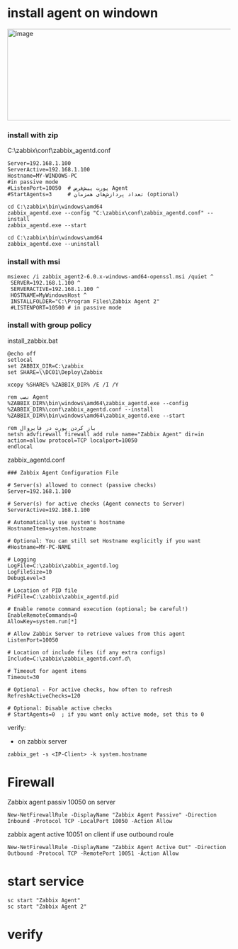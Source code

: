 # install agent on windown
<img width="576" height="207" alt="image" src="https://github.com/user-attachments/assets/df271d23-6d4f-433c-9280-2d137505e631" />

### install with zip
C:\zabbix\conf\zabbix_agentd.conf
```
Server=192.168.1.100
ServerActive=192.168.1.100
Hostname=MY-WINDOWS-PC
#in passive mode
#ListenPort=10050  # پورت پیش‌فرض Agent
#StartAgents=3     # تعداد پردازش‌های همزمان (optional)
```
```
cd C:\zabbix\bin\windows\amd64
zabbix_agentd.exe --config "C:\zabbix\conf\zabbix_agentd.conf" --install
zabbix_agentd.exe --start
```

```
cd C:\zabbix\bin\windows\amd64
zabbix_agentd.exe --uninstall
```
### install with msi
```
msiexec /i zabbix_agent2-6.0.x-windows-amd64-openssl.msi /quiet ^
 SERVER=192.168.1.100 ^
 SERVERACTIVE=192.168.1.100 ^
 HOSTNAME=MyWindowsHost ^
 INSTALLFOLDER="C:\Program Files\Zabbix Agent 2"
 #LISTENPORT=10500 # in passive mode
```
### install with group policy

install_zabbix.bat
```
@echo off
setlocal
set ZABBIX_DIR=C:\zabbix
set SHARE=\\DC01\Deploy\Zabbix

xcopy %SHARE% %ZABBIX_DIR% /E /I /Y

rem نصب Agent
%ZABBIX_DIR%\bin\windows\amd64\zabbix_agentd.exe --config %ZABBIX_DIR%\conf\zabbix_agentd.conf --install
%ZABBIX_DIR%\bin\windows\amd64\zabbix_agentd.exe --start

rem باز کردن پورت در فایروال
netsh advfirewall firewall add rule name="Zabbix Agent" dir=in action=allow protocol=TCP localport=10050
endlocal

```

zabbix_agentd.conf
```
### Zabbix Agent Configuration File

# Server(s) allowed to connect (passive checks)
Server=192.168.1.100

# Server(s) for active checks (Agent connects to Server)
ServerActive=192.168.1.100

# Automatically use system's hostname
HostnameItem=system.hostname

# Optional: You can still set Hostname explicitly if you want
#Hostname=MY-PC-NAME

# Logging
LogFile=C:\zabbix\zabbix_agentd.log
LogFileSize=10
DebugLevel=3

# Location of PID file
PidFile=C:\zabbix\zabbix_agentd.pid

# Enable remote command execution (optional; be careful!)
EnableRemoteCommands=0
AllowKey=system.run[*]

# Allow Zabbix Server to retrieve values from this agent
ListenPort=10050

# Location of include files (if any extra configs)
Include=C:\zabbix\zabbix_agentd.conf.d\

# Timeout for agent items
Timeout=30

# Optional - For active checks, how often to refresh
RefreshActiveChecks=120

# Optional: Disable active checks
# StartAgents=0  ; if you want only active mode, set this to 0

```
verify:
- on zabbix server
```
zabbix_get -s <IP-Client> -k system.hostname
```
# Firewall 
Zabbix agent passiv 10050 on server
```
New-NetFirewallRule -DisplayName "Zabbix Agent Passive" -Direction Inbound -Protocol TCP -LocalPort 10050 -Action Allow
```
zabbix agent active 10051 on client if use outbound roule
```
New-NetFirewallRule -DisplayName "Zabbix Agent Active Out" -Direction Outbound -Protocol TCP -RemotePort 10051 -Action Allow
```

# start service
```
sc start "Zabbix Agent"
sc start "Zabbix Agent 2"
```
# verify
